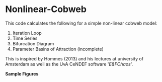 # Nonlinear-Cobweb
This code calculates the following for a simple non-linear cobweb model: 
1. Iteration Loop
2. Time Series 
3. Bifurcation Diagram
4. Parameter Basins of Attraction (incomplete)

This is inspired by Hommes (2013) and his lectures at university of
Amsterdam as well as the UvA CeNDEF software '*E&FChaos*'.

__Sample Figures__
